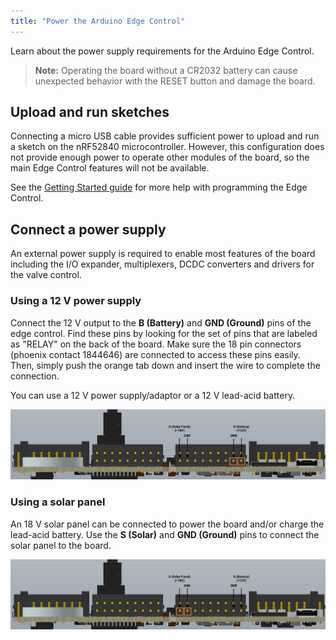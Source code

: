 ```yaml
---
title: "Power the Arduino Edge Control"
---
```


Learn about the power supply requirements for the Arduino Edge Control.

> **Note:** Operating the board without a CR2032 battery can cause unexpected behavior with the RESET button and damage the board.

## Upload and run sketches

Connecting a micro USB cable provides sufficient power to upload and run a sketch on the nRF52840 microcontroller. However, this configuration does not provide enough power to operate other modules of the board, so the main Edge Control features will not be available.

See the [Getting Started guide](https://docs.arduino.cc/tutorials/edge-control/ec-ard-gs) for more help with programming the Edge Control.

## Connect a power supply

An external power supply is required to enable most features of the board including the I/O expander, multiplexers, DCDC converters and drivers for the valve control.

### Using a 12 V power supply

Connect the 12 V output to the **B (Battery)** and **GND (Ground)** pins of the edge control. Find these pins by looking for the set of pins that are labeled as "RELAY" on the back of the board. Make sure the 18 pin connectors (phoenix contact 1844646) are connected to access these pins easily. Then, simply push the orange tab down and insert the wire to complete the connection.

You can use a 12 V power supply/adaptor or a 12 V lead-acid battery.

![](img/how_to_power_edge1.png)

### Using a solar panel

An 18 V solar panel can be connected to power the board and/or charge the lead-acid battery. Use the **S (Solar)** and **GND (Ground)** pins to connect the solar panel to the board.

![](img/how_to_power_edge2.png)
